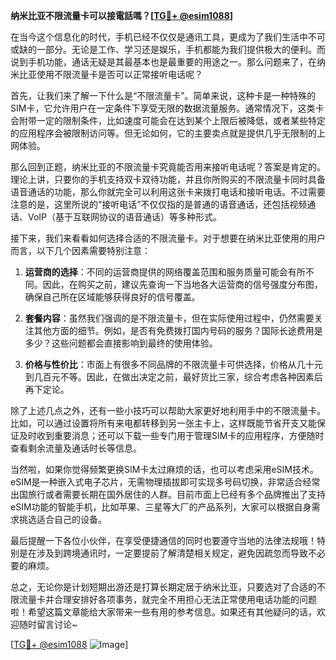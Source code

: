 **纳米比亚不限流量卡可以接電話嗎？[[TG💪+ @esim1088](https://t.me/s/esim1088)]**

在当今这个信息化的时代，手机已经不仅仅是通讯工具，更成为了我们生活中不可或缺的一部分。无论是工作、学习还是娱乐，手机都能为我们提供极大的便利。而说到手机功能，通话无疑是其最基本也是最重要的用途之一。那么问题来了，在纳米比亚使用不限流量卡是否可以正常接听电话呢？

首先，让我们来了解一下什么是“不限流量卡”。简单来说，这种卡是一种特殊的SIM卡，它允许用户在一定条件下享受无限的数据流量服务。通常情况下，这类卡会附带一定的限制条件，比如速度可能会在达到某个上限后被降低，或者某些特定的应用程序会被限制访问等。但无论如何，它的主要卖点就是提供几乎无限制的上网体验。

那么回到正题，纳米比亚的不限流量卡究竟能否用来接听电话呢？答案是肯定的。理论上讲，只要你的手机支持双卡双待功能，并且你所购买的不限流量卡同时具备语音通话的功能，那么你就完全可以利用这张卡来拨打电话和接听电话。不过需要注意的是，这里所说的“接听电话”不仅仅指的是普通的语音通话，还包括视频通话、VoIP（基于互联网协议的语音通话）等多种形式。

接下来，我们来看看如何选择合适的不限流量卡。对于想要在纳米比亚使用的用户而言，以下几个因素需要特别注意：

1. **运营商的选择**：不同的运营商提供的网络覆盖范围和服务质量可能会有所不同。因此，在购买之前，建议先查询一下当地各大运营商的信号强度分布图，确保自己所在区域能够获得良好的信号覆盖。

2. **套餐内容**：虽然我们强调的是不限流量卡，但在实际使用过程中，仍然需要关注其他方面的细节。例如，是否有免费拨打国内号码的服务？国际长途费用是多少？这些问题都会直接影响到最终的使用体验。

3. **价格与性价比**：市面上有很多不同品牌的不限流量卡可供选择，价格从几十元到几百元不等。因此，在做出决定之前，最好货比三家，综合考虑各种因素后再下定论。

除了上述几点之外，还有一些小技巧可以帮助大家更好地利用手中的不限流量卡。比如，可以通过设置将所有来电都转移到另一张主卡上，这样既能节省开支又能保证及时收到重要消息；还可以下载一些专门用于管理SIM卡的应用程序，方便随时查看剩余流量及通话时长等信息。

当然啦，如果你觉得频繁更换SIM卡太过麻烦的话，也可以考虑采用eSIM技术。eSIM是一种嵌入式电子芯片，无需物理插拔即可实现多号码切换，非常适合经常出国旅行或者需要长期在国外居住的人群。目前市面上已经有多个品牌推出了支持eSIM功能的智能手机，比如苹果、三星等大厂的产品系列，大家可以根据自身需求挑选适合自己的设备。

最后提醒一下各位小伙伴，在享受便捷通信的同时也要遵守当地的法律法规哦！特别是在涉及到跨境通讯时，一定要提前了解清楚相关规定，避免因疏忽而导致不必要的麻烦。

总之，无论你是计划短期出游还是打算长期定居于纳米比亚，只要选对了合适的不限流量卡并合理安排好各项事务，就完全不用担心无法正常使用电话功能的问题啦！希望这篇文章能给大家带来一些有用的参考信息。如果还有其他疑问的话，欢迎随时留言讨论~

[[TG💪+ @esim1088](https://t.me/s/esim1088) ![Image](https://i.postimg.cc/4NQfJmqS/Snipaste-2025-05-13-00-14-12.png)]
